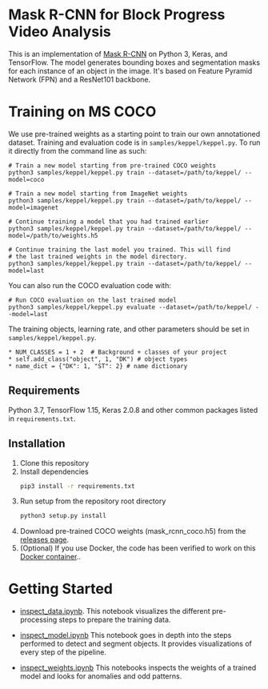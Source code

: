 # Mask R-CNN for Block Progress Video Analysis

This is an implementation of [Mask R-CNN](https://github.com/matterport/Mask_RCNN) on Python 3, Keras, and TensorFlow. The model generates bounding boxes and segmentation masks for each instance of an object in the image. It's based on Feature Pyramid Network (FPN) and a ResNet101 backbone.

# Training on MS COCO
We use pre-trained weights as a starting point to train our own annotationed dataset.
Training and evaluation code is in `samples/keppel/keppel.py`. To run it directly from the command line as such:

```
# Train a new model starting from pre-trained COCO weights
python3 samples/keppel/keppel.py train --dataset=/path/to/keppel/ --model=coco

# Train a new model starting from ImageNet weights
python3 samples/keppel/keppel.py train --dataset=/path/to/keppel/ --model=imagenet

# Continue training a model that you had trained earlier
python3 samples/keppel/keppel.py train --dataset=/path/to/keppel/ --model=/path/to/weights.h5

# Continue training the last model you trained. This will find
# the last trained weights in the model directory.
python3 samples/keppel/keppel.py train --dataset=/path/to/keppel/ --model=last
```

You can also run the COCO evaluation code with:
```
# Run COCO evaluation on the last trained model
python3 samples/keppel/keppel.py evaluate --dataset=/path/to/keppel/ --model=last
```

The training objects, learning rate, and other parameters should be set in `samples/keppel/keppel.py`.
```
* NUM_CLASSES = 1 + 2  # Background + classes of your project
* self.add_class("object", 1, "DK") # object types
* name_dict = {"DK": 1, "ST": 2} # name dictionary
```

## Requirements
Python 3.7, TensorFlow 1.15, Keras 2.0.8 and other common packages listed in `requirements.txt`.

## Installation
1. Clone this repository
2. Install dependencies
   ```bash
   pip3 install -r requirements.txt
   ```
3. Run setup from the repository root directory
    ```bash
    python3 setup.py install
    ``` 
3. Download pre-trained COCO weights (mask_rcnn_coco.h5) from the [releases page](https://github.com/matterport/Mask_RCNN/releases).
4. (Optional) If you use Docker, the code has been verified to work on this [Docker container](https://hub.docker.com/r/waleedka/modern-deep-learning/)..

# Getting Started
* [inspect_data.ipynb](samples/keppel/inspect_data.ipynb). This notebook visualizes the different pre-processing steps
to prepare the training data.

* [inspect_model.ipynb](samples/keppel/inspect_model.ipynb) This notebook goes in depth into the steps performed to detect and segment objects. It provides visualizations of every step of the pipeline.

* [inspect_weights.ipynb](samples/keppel/inspect_weights.ipynb)
This notebooks inspects the weights of a trained model and looks for anomalies and odd patterns.
